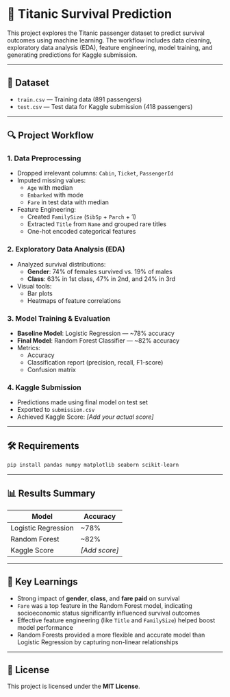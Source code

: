 # 🚢 Titanic Survival Prediction

This project explores the Titanic passenger dataset to predict survival outcomes using machine learning. The workflow includes data cleaning, exploratory data analysis (EDA), feature engineering, model training, and generating predictions for Kaggle submission.

---

## 📁 Dataset

- `train.csv` — Training data (891 passengers)
- `test.csv` — Test data for Kaggle submission (418 passengers)

---

## 🔍 Project Workflow

### 1. Data Preprocessing
- Dropped irrelevant columns: `Cabin`, `Ticket`, `PassengerId`
- Imputed missing values:
  - `Age` with median
  - `Embarked` with mode
  - `Fare` in test data with median
- Feature Engineering:
  - Created `FamilySize` (`SibSp` + `Parch` + 1)
  - Extracted `Title` from `Name` and grouped rare titles
  - One-hot encoded categorical features

### 2. Exploratory Data Analysis (EDA)
- Analyzed survival distributions:
  - **Gender**: 74% of females survived vs. 19% of males
  - **Class**: 63% in 1st class, 47% in 2nd, and 24% in 3rd
- Visual tools:
  - Bar plots
  - Heatmaps of feature correlations

### 3. Model Training & Evaluation
- **Baseline Model**: Logistic Regression — ~78% accuracy
- **Final Model**: Random Forest Classifier — ~82% accuracy
- Metrics:
  - Accuracy
  - Classification report (precision, recall, F1-score)
  - Confusion matrix

### 4. Kaggle Submission
- Predictions made using final model on test set
- Exported to `submission.csv`
- Achieved Kaggle Score: *[Add your actual score]*

---

## 🛠️ Requirements

```bash
pip install pandas numpy matplotlib seaborn scikit-learn
```

---

## 📊 Results Summary

| Model               | Accuracy |
|--------------------|----------|
| Logistic Regression| ~78%     |
| Random Forest      | ~82%     |
| Kaggle Score       | *[Add score]* |

---

## 🧠 Key Learnings

- Strong impact of **gender**, **class**, and **fare paid** on survival
- `Fare` was a top feature in the Random Forest model, indicating socioeconomic status significantly influenced survival outcomes
- Effective feature engineering (like `Title` and `FamilySize`) helped boost model performance
- Random Forests provided a more flexible and accurate model than Logistic Regression by capturing non-linear relationships

---

## 📎 License

This project is licensed under the **MIT License**.